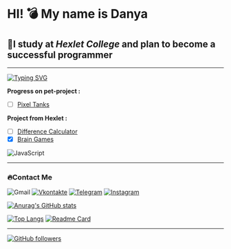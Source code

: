 # HI! 💣 My name is **Danya**
## 📖I study at *Hexlet College* and plan to become a successful programmer
____

[![Typing SVG](https://readme-typing-svg.demolab.com?font=Fira+Code&weight=500&pause=1000&color=14AB59&center=%D0%B8%D1%81%D1%82%D0%B8%D0%BD%D0%BD%D1%8B%D0%B9&vCenter=%D0%BB%D0%BE%D0%B6%D0%BD%D1%8B%D0%B9&multiline=true&repeat=%D0%BB%D0%BE%D0%B6%D0%BD%D1%8B%D0%B9&width=435&height=60&lines=I+am+learning+JavaScript;Dream+to+become+GameDevelopment)](https://git.io/typing-svg)

**Progress on pet-project :** 
 - [ ] [Pixel Tanks](https://github.com/KudesnikRaf/Game-Of-Pixel-Tanks)
 
 **Project from Hexlet :** 
 - [ ]  [Difference Calculator](https://github.com/KudesnikRaf/frontend-project-46)
 - [X]  [Brain Games](https://github.com/KudesnikRaf/frontend-project-44)
  
 ![JavaScript](https://img.shields.io/badge/-JavaScript-090909?style=for-the-badge&logo=JavaScript&logoColor=E9D54D)
 
   
___

### 🔥Сontact Me
![Gmail](https://img.shields.io/badge/Gmail-D14836?style=for-the-badge&logo=gmail&logoColor=white 'danya.koless13@gmail.com')
[![Vkontakte](https://img.shields.io/badge/-Vkontakte-090909?style=for-the-badge&logo=Vk&logoColor=4F7DB3)](https://vk.com/danyakolezz)
[![Telegram](https://img.shields.io/badge/-Telegram-090909?style=for-the-badge&logo=telegram&logoColor=27A0D9)](https://t.me/raph3dev)
[![Instagram](https://img.shields.io/badge/-Instagram-090909?style=for-the-badge&logo=instagram&logoColor=B4068E)](https://www.instagram.com/danyakolezz13/)


[![Anurag's GitHub stats](https://github-readme-stats.vercel.app/api?username=KudesnikRaf&count_private=true&theme=tokyonight&show_icons=true)](https://github.com/anuraghazra/github-readme-stats)



[![Top Langs](https://github-readme-stats.vercel.app/api/top-langs/?username=anuraghazra&theme=tokyonight&layout=compact)](https://github.com/anuraghazra/github-readme-stats)
[![Readme Card](https://github-readme-stats.vercel.app/api/pin/?username=KudesnikRaf&repo=Game-Of-Pixel-Tanks&theme=tokyonight)](https://github.com/anuraghazra/github-readme-stats)
___
[![GitHub followers](https://img.shields.io/github/followers/KudesnikRaf.svg?style=social&label=Follow&maxAge=2592000)](https://github.com/Naereen?tab=followers)
